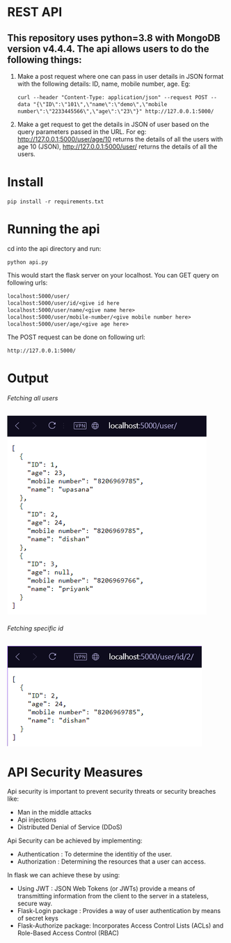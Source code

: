 # REST API


## This repository uses python=3.8 with MongoDB version v4.4.4. The api allows users to do the following things:
  1. Make a post request where one can pass in user details in JSON format with the following details:
     ID, name, mobile number, age. Eg: 
     ```
     curl --header "Content-Type: application/json" --request POST --data "{\"ID\":\"101\",\"name\":\"demo\",\"mobile number\":\"2233445566\",\"age\":\"23\"}" http://127.0.0.1:5000/
     ```
  2. Make a get request to get the details in JSON of user based on the query parameters passed in the URL.
For eg: http://127.0.0.1:5000/user/age/10 returns the details of all the users with age 10 (JSON), http://127.0.0.1:5000/user/ returns the details of all the users.

# Install
```
pip install -r requirements.txt
```

# Running the api

cd into the api directory and run:
```
python api.py
```
This would start the flask server on your localhost. You can GET query on following urls:

```
localhost:5000/user/
localhost:5000/user/id/<give id here
localhost:5000/user/name/<give name here>
localhost:5000/user/mobile-number/<give mobile number here>
localhost:5000/user/age/<give age here>
```

The POST request can be done on following url:

```
http://127.0.0.1:5000/
```


# Output

###### Fetching all users 
![Alt text](Screenshots/All_users.png?raw=true "All Users JSON")

###### Fetching specific id
![Alt text](Screenshots/Id_query.png?raw=true "ID Query JSON")


# API Security Measures

Api security is important to prevent security threats or security breaches like:
  - Man in the middle attacks
  - Api injections
  - Distributed Denial of Service (DDoS)

Api Security can be achieved by implementing:
- Authentication : To determine the identitiy of the user.
- Authorization : Determining the resources that a user can access.


In flask we can achieve these by using:
- Using JWT : JSON Web Tokens (or JWTs) provide a means of transmitting information from the client to the server in a stateless, secure way.
- Flask-Login package : Provides a way of user authentication by means of secret keys
- Flask-Authorize package: Incorporates Access Control Lists (ACLs) and Role-Based Access Control (RBAC)

